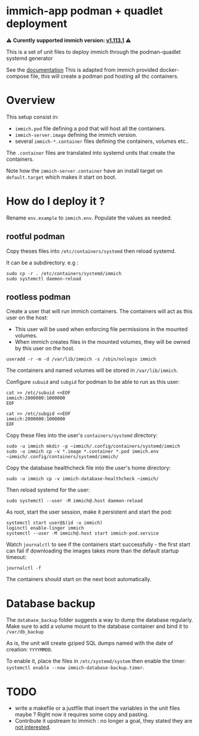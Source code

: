 # immich-app podman + quadlet deployment

⚠️ **Curently supported immich version: [v1.113.1](https://github.com/immich-app/immich/releases/tag/v1.113.1)** ⚠️


This is a set of unit files to deploy immich through the podman-quadlet systemd generator

See the [documentation](https://docs.podman.io/en/latest/markdown/podman-systemd.unit.5.html)
This is adapted from immich provided docker-compose file, this will create a podman pod hosting all thc containers.

# Overview

This setup consist in:
 - `immich.pod` file defining a pod that will host all the containers.
 - `immich-server.image` defining the immich version.
 - several `immich-*.container` files defining the containers, volumes etc..
 
The `.container` files are translated into systemd units that create the containers. 

Note how the `immich-server.container` have an install target on `default.target` which makes it start on boot. 

# How do I deploy it ?

Rename `env.example` to `immich.env`. Populate the values as needed.

## rootful podman

Copy theses files into `/etc/containers/systemd` then reload systemd. 

It can be a subdirectory. e.g : 
```
sudo cp -r . /etc/containers/systemd/immich
sudo systemctl daemon-reload
```

## rootless podman

Create a user that will run immich containers.
The containers will act as this user on the host:
- This user will be used when enforcing file permissions in the mounted volumes.
- When immich creates files in the mounted volumes, they will be owned by this user on the host.

```
useradd -r -m -d /var/lib/immich -s /sbin/nologin immich
```
The containers and named volumes will be stored in `/var/lib/immich`.

Configure `subuid` and `subgid` for podman to be able to run as this user:
```
cat >> /etc/subuid <<EOF
immich:2000000:1000000
EOF

cat >> /etc/subgid <<EOF
immich:2000000:1000000
EOF
```

Copy these files into the user's `containers/systemd` directory:
```
sudo -u immich mkdir -p ~immich/.config/containers/systemd/immich
sudo -u immich cp -v *.image *.container *.pod immich.env ~immich/.config/containers/systemd/immich/
```

Copy the database healthcheck file into the user's home directory:
```
sudo -u immich cp -v immich-database-healthcheck ~immich/
```

Then reload systemd for the user:
```
sudo systemctl --user -M immich@.host daemon-reload
```

As root, start the user session, make it persistent and start the pod:
```
systemctl start user@$(id -u immich)
loginctl enable-linger immich
systemctl --user -M immich@.host start immich-pod.service
```

Watch `journalctl` to see if the containers start successfully -
the first start can fail if downloading the images takes more than the default startup timeout:
```
journalctl -f
```

The containers should start on the next boot automatically.

# Database backup

The `database_backup` folder suggests a way to dump the database regularly. Make sure to add a volume mount to the 
database container and bind it to `/var/db_backup`

As is, the unit will create gziped SQL dumps named with the date of creation: `YYYYMMDD`.

To enable it, place the files in `/etc/systemd/system` then enable the timer: `systemctl enable --now immich-database-backup.timer`.

# TODO 
- write a makefile or a justfile that insert the variables in the unit files maybe ? Right now it requires some copy and pasting.
- Contribute it upstream to immich : no longer a goal, they stated they are [not interested](https://github.com/immich-app/immich/discussions/7977).
